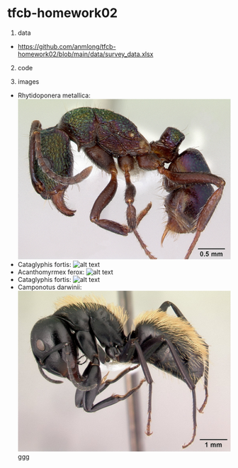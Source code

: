 # tfcb-homework02
1. data
* https://github.com/anmlong/tfcb-homework02/blob/main/data/survey_data.xlsx
2. code

3. images
* Rhytidoponera metallica:
![alt text](https://github.com/anmlong/tfcb-homework02/blob/main/images/casent0172345-rhytidoponera_metallica.jpg "Logo Title Text 1")
* Cataglyphis fortis:
![alt text](https://github.com/anmlong/tfcb-homework02/blob/main/images/casent0906296-p-1-high_cataglyphis-fortis.jpg")
* Acanthomyrmex ferox:
![alt text](https://github.com/anmlong/tfcb-homework02/blob/main/images/casent0901788-p-1-high_acanthomyrmex-ferox.jpg")
* Cataglyphis fortis:
![alt text](https://github.com/anmlong/tfcb-homework02/blob/main/images/casent0906296-p-1-high_cataglyphis-fortis.jpg")
* Camponotus darwinii:
![alt text](https://github.com/anmlong/tfcb-homework02/blob/main/images/casent0191696-camponotus_darwinii.jpg "Logo Title Text 1")
ggg
